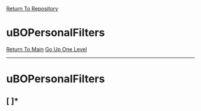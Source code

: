 [Return To Repository](https://github.com/deathbybandaid/piholeparser/)
# uBOPersonalFilters
[Return To Main](https://github.com/deathbybandaid/piholeparser/blob/master/RecentRunLogs/Mainlog.md)
[Go Up One Level](https://github.com/deathbybandaid/piholeparser/blob/master/RecentRunLogs/TopLevelScripts/.md)
____________________________________
# uBOPersonalFilters
## [ ]*
